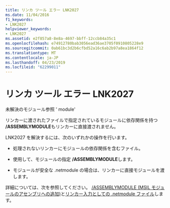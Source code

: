 ```yaml
---
title: リンカ ツール エラー LNK2027
ms.date: 11/04/2016
f1_keywords:
- LNK2027
helpviewer_keywords:
- LNK2027
ms.assetid: e2f857a8-8e8a-4697-bbff-12ccb84a35c1
ms.openlocfilehash: e74912780bab3056ead36ae3705f0910805228e9
ms.sourcegitcommit: 0ab61bc3d2b6cfbd52a16c6ab2b97a8ea1864f12
ms.translationtype: MT
ms.contentlocale: ja-JP
ms.lasthandoff: 04/23/2019
ms.locfileid: "62299011"
---
```

# <a name="linker-tools-error-lnk2027"></a>リンカ ツール エラー LNK2027

未解決のモジュール参照 ' module'

リンカーに渡されたファイルで指定されているモジュールに依存関係を持つ **/ASSEMBLYMODULE**もリンカーに直接渡されません。

LNK2027 を解決するには、次のいずれかの操作を行います。

- 処理されないリンカーにモジュールの依存関係を含むファイル。

- 使用して、モジュールの指定 **/ASSEMBLYMODULE**します。

- モジュールが安全な .netmodule の場合は、リンカーに直接モジュールを渡します。

詳細については、次を参照してください。 [/ASSEMBLYMODULE (MSIL モジュールのアセンブリへの追加)](../../build/reference/assemblymodule-add-a-msil-module-to-the-assembly.md)と[リンカー入力としての .netmodule ファイル](../../build/reference/netmodule-files-as-linker-input.md)します。
